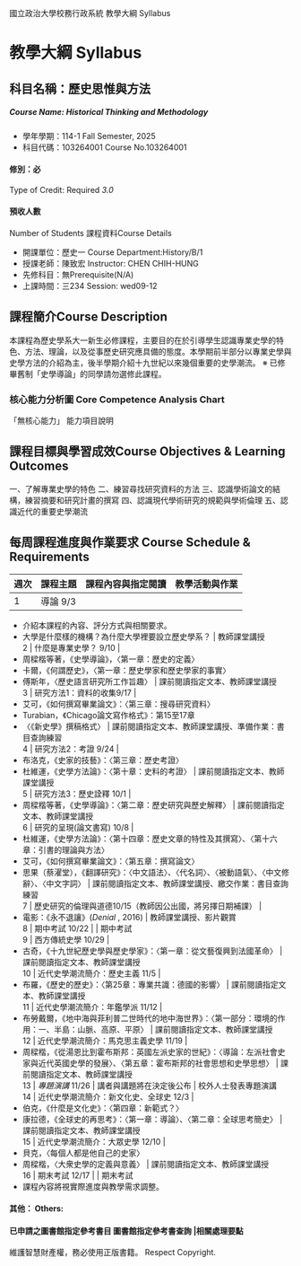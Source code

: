 國立政治大學校務行政系統 教學大綱 Syllabus
# 教學大綱 Syllabus
##  科目名稱：歷史思惟與方法
#####  Course Name: Historical Thinking and Methodology
  * 學年學期：114-1 Fall Semester, 2025 
  * 科目代碼：103264001 Course No.103264001
#### 修別：必
Type of Credit: Required 
_3.0_
#### 預收人數
Number of Students
課程資料Course Details
  * 開課單位：歷史一 Course Department:History/B/1 
  * 授課老師：陳致宏 Instructor: CHEN CHIH-HUNG 
  * 先修科目：無Prerequisite(N/A)
  * 上課時間：三234 Session: wed09-12
##  課程簡介Course Description
本課程為歷史學系大一新生必修課程，主要目的在於引導學生認識專業史學的特色、方法、理論，以及從事歷史研究應具備的態度。本學期前半部分以專業史學與史學方法的介紹為主，後半學期介紹十九世紀以來幾個重要的史學潮流。
※ 已修畢舊制「史學導論」的同學請勿選修此課程。
###  核心能力分析圖 Core Competence Analysis Chart
「無核心能力」 
能力項目說明
##  課程目標與學習成效Course Objectives & Learning Outcomes 
一、了解專業史學的特色
二、練習尋找研究資料的方法
三、認識學術論文的結構，練習摘要和研究計畫的撰寫
四、認識現代學術研究的規範與學術倫理
五、認識近代的重要史學潮流
##  每周課程進度與作業要求 Course Schedule & Requirements
週次 |  課程主題 |  課程內容與指定閱讀 |  教學活動與作業  
---|---|---|---  
1 |  導論 9/3 | 
  * 介紹本課程的內容、評分方式與相關要求。
  * 大學是什麼樣的機構？為什麼大學裡要設立歷史學系？
|  教師課堂講授  
2 |  什麼是專業史學？ 9/10 | 
  * 周樑楷等著，《史學導論》，〈第一章：歷史的定義〉
  * 卡爾，《何謂歷史》，〈第一章：歷史學家和歷史學家的事實〉
  * 傅斯年，〈歷史語言研究所工作旨趣〉
|  課前閱讀指定文本、教師課堂講授  
3 |  研究方法1：資料的收集9/17 | 
  * 艾可，《如何撰寫畢業論文》：〈第三章：搜尋研究資料〉
  * Turabian，《Chicago論文寫作格式》：第15至17章
  * 〈《新史學》撰稿格式〉
|  課前閱讀指定文本、教師課堂講授、準備作業：書目查詢練習  
4 |  研究方法2：考證 9/24 | 
  * 布洛克，《史家的技藝》：〈第三章：歷史考證〉
  * 杜維運，《史學方法論》：〈第十章：史料的考證〉
|  課前閱讀指定文本、教師課堂講授  
5 |  研究方法3：歷史詮釋 10/1 | 
  * 周樑楷等著，《史學導論》：〈第二章：歷史研究與歷史解釋〉
|  課前閱讀指定文本、教師課堂講授  
6 |  研究的呈現(論文書寫) 10/8 | 
  * 杜維運，《史學方法論》：〈第十四章：歷史文章的特性及其撰寫〉、〈第十六章：引書的理論與方法〉
  * 艾可，《如何撰寫畢業論文》：〈第五章：撰寫論文〉
  * 思果（蔡濯堂），《翻譯研究》：〈中文語法〉、〈代名詞〉、〈被動語氣〉、〈中文修辭〉、〈中文字詞〉
|  課前閱讀指定文本、教師課堂講授、繳交作業：書目查詢練習  
7 |  歷史研究的倫理與道德10/15（教師因公出國，將另擇日期補課） | 
  * 電影：《永不退讓》(_Denial_ , 2016)
|  教師課堂講授、影片觀賞  
8 |  期中考試 10/22 |  |  期中考試  
9 |  西方傳統史學 10/29 | 
  * 古奇，《十九世紀歷史學與歷史學家》：〈第一章：從文藝復興到法國革命〉
|  課前閱讀指定文本、教師課堂講授  
10 |  近代史學潮流簡介：歷史主義 11/5 | 
  * 布羅，《歷史的歷史》：〈第25章：專業共識：德國的影響〉
|  課前閱讀指定文本、教師課堂講授  
11 |  近代史學潮流簡介：年鑑學派 11/12 | 
  * 布勞戴爾，《地中海與菲利普二世時代的地中海世界》：〈第一部分：環境的作用：一、半島：山脈、高原、平原〉
|  課前閱讀指定文本、教師課堂講授  
12 |  近代史學潮流簡介：馬克思主義史學 11/19 | 
  * 周樑楷，《從湯恩比到霍布斯邦：英國左派史家的世紀》：〈導論：左派社會史家與近代英國史學的發展〉、〈第五章：霍布斯邦的社會思想和史學思想〉
|  課前閱讀指定文本、教師課堂講授  
13 |  _專題演講_ 11/26 |  講者與講題將在決定後公布 |  校外人士發表專題演講  
14 |  近代史學潮流簡介：新文化史、全球史 12/3 | 
  * 伯克，《什麼是文化史》：〈第四章：新範式？〉
  * 康拉德，《全球史的再思考》：〈第一章：導論〉、〈第二章：全球思考簡史〉
|  課前閱讀指定文本、教師課堂講授  
15 |  近代史學潮流簡介：大眾史學 12/10 | 
  * 貝克，〈每個人都是他自己的史家〉
  * 周樑楷，〈大衆史學的定義與意義〉
|  課前閱讀指定文本、教師課堂講授  
16 |  期末考試 12/17 |  |  期末考試  
* 課程內容將視實際進度與教學需求調整。
####  其他： Others:
####  已申請之圖書館指定參考書目  圖書館指定參考書查詢 |相關處理要點
維護智慧財產權，務必使用正版書籍。 Respect Copyright.